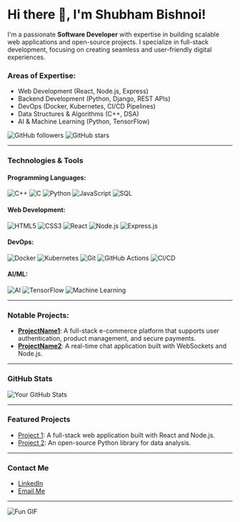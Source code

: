 # Hi there 👋, I'm Shubham Bishnoi!

I'm a passionate **Software Developer** with expertise in building scalable web applications and open-source projects. I specialize in full-stack development, focusing on creating seamless and user-friendly digital experiences.

### Areas of Expertise:
- Web Development (React, Node.js, Express)
- Backend Development (Python, Django, REST APIs)
- DevOps (Docker, Kubernetes, CI/CD Pipelines)
- Data Structures & Algorithms (C++, DSA)
- AI & Machine Learning (Python, TensorFlow)

![GitHub followers](https://img.shields.io/github/followers/Shubham-Bishnoi1?label=Follow&style=social)
![GitHub stars](https://img.shields.io/github/stars/Shubham-Bishnoi1?label=Stars&style=social)

---

### Technologies & Tools

#### Programming Languages:
![C++](https://img.shields.io/badge/-C++-333333?style=flat&logo=c%2B%2B)
![C](https://img.shields.io/badge/-C-333333?style=flat&logo=c)
![Python](https://img.shields.io/badge/-Python-333333?style=flat&logo=python)
![JavaScript](https://img.shields.io/badge/-JavaScript-333333?style=flat&logo=javascript)
![SQL](https://img.shields.io/badge/-SQL-333333?style=flat&logo=postgresql)

#### Web Development:
![HTML5](https://img.shields.io/badge/-HTML5-333333?style=flat&logo=html5)
![CSS3](https://img.shields.io/badge/-CSS3-333333?style=flat&logo=css3)
![React](https://img.shields.io/badge/-React-333333?style=flat&logo=react)
![Node.js](https://img.shields.io/badge/-Node.js-333333?style=flat&logo=node.js)
![Express.js](https://img.shields.io/badge/-Express.js-333333?style=flat&logo=express)

#### DevOps:
![Docker](https://img.shields.io/badge/-Docker-333333?style=flat&logo=docker)
![Kubernetes](https://img.shields.io/badge/-Kubernetes-333333?style=flat&logo=kubernetes)
![Git](https://img.shields.io/badge/-Git-333333?style=flat&logo=git)
![GitHub Actions](https://img.shields.io/badge/-GitHub%20Actions-333333?style=flat&logo=github-actions)
![CI/CD](https://img.shields.io/badge/-CI%2FCD-333333?style=flat&logo=jenkins)

#### AI/ML:
![AI](https://img.shields.io/badge/-Artificial%20Intelligence-333333?style=flat&logo=artificial-intelligence)
![TensorFlow](https://img.shields.io/badge/-TensorFlow-333333?style=flat&logo=tensorflow)
![Machine Learning](https://img.shields.io/badge/-Machine%20Learning-333333?style=flat&logo=python)

---

### Notable Projects:
- **[ProjectName1](https://github.com/Shubham-Bishnoi1/ProjectName1)**: A full-stack e-commerce platform that supports user authentication, product management, and secure payments.
- **[ProjectName2](https://github.com/Shubham-Bishnoi1/ProjectName2)**: A real-time chat application built with WebSockets and Node.js.

---

### GitHub Stats
![Your GitHub Stats](https://github-readme-stats.vercel.app/api?username=Shubham-Bishnoi1&show_icons=true&theme=radical)

---

### Featured Projects
- [Project 1](https://github.com/Shubham-Bishnoi1/Project1): A full-stack web application built with React and Node.js.
- [Project 2](https://github.com/Shubham-Bishnoi1/Project2): An open-source Python library for data analysis.

---

### Contact Me
- [LinkedIn](https://www.linkedin.com/in/shubham-bishnoi-3b4b09237?utm_source=share&utm_campaign=share_via&utm_content=profile&utm_medium=ios_app)
- [Email Me](mailto:shubhambis9oi@gmail.com)

---

![Fun GIF](https://media.giphy.com/media/xT9IgzoKnwFNmISR8I/giphy.gif)
